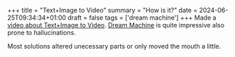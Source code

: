 +++
title = "Text+Image to Video"
summary = "How is it?"
date = 2024-06-25T09:34:34+01:00
draft = false
tags = ['dream machine']
+++
Made a [video about Text+Image to Video](https://www.youtube.com/watch?v=92Qf3ckNQ80). [Dream Machine](https://www.youtube.com/watch?v=92Qf3ckNQ80) is quite impressive also prone to hallucinations.

Most solutions altered unecessary parts or only moved the mouth a little.
